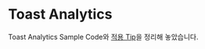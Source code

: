 # Toast Analytics

Toast Analytics Sample Code와 [적용 Tip](https://github.com/hongseok/toastanalytics/wiki)을 정리해 놓았습니다.

